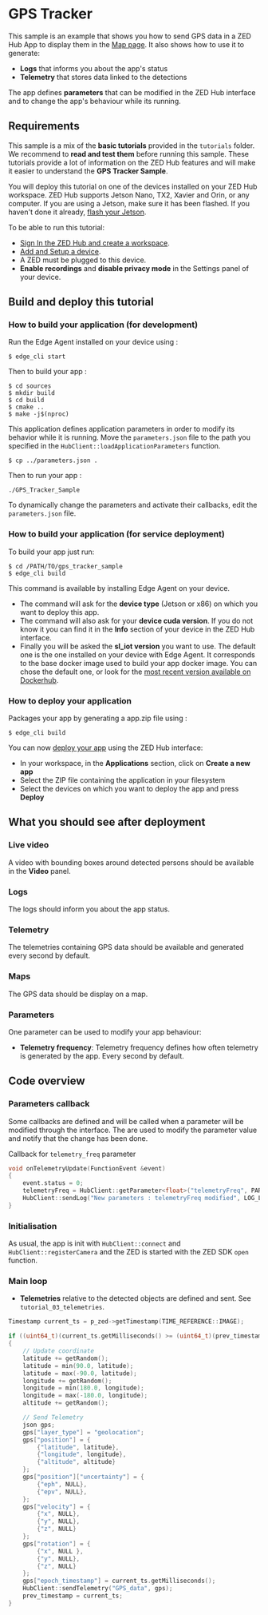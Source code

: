 # GPS Tracker

This sample is an example that shows you how to send GPS data in a ZED Hub App to display them in the [Map page](https://cloud.stereolabs.com/maps). It also shows how to use it to generate:

- **Logs** that informs you about the app's status
- **Telemetry** that stores data linked to the detections

The app defines **parameters** that can be modified in the ZED Hub interface and to change the app's behaviour while its running.

## Requirements

This sample is a mix of the **basic tutorials** provided in the `tutorials` folder. We recommend to **read and test them** before running this sample. These tutorials provide a lot of information on the ZED Hub features and will make it easier to understand the **GPS Tracker Sample**.

You will deploy this tutorial on one of the devices installed on your ZED Hub workspace. ZED Hub supports Jetson Nano, TX2, Xavier and Orin, or any computer. If you are using a Jetson, make sure it has been flashed. If you haven't done it already, [flash your Jetson](https://docs.nvidia.com/sdk-manager/install-with-sdkm-jetson/index.html).

To be able to run this tutorial:

- [Sign In the ZED Hub and create a workspace](https://www.stereolabs.com/docs/cloud/overview/get-started/).
- [Add and Setup a device](https://www.stereolabs.com/docs/cloud/overview/get-started/#add-a-camera).
- A ZED must be plugged to this device.
- **Enable recordings** and **disable privacy mode** in the Settings panel of your device.

## Build and deploy this tutorial

### How to build your application (for development)

Run the Edge Agent installed on your device using :

```
$ edge_cli start
```

Then to build your app :

```
$ cd sources
$ mkdir build
$ cd build
$ cmake ..
$ make -j$(nproc)
```

This application defines application parameters in order to modify its behavior while it is running. Move the `parameters.json` file to the path you specified in the `HubClient::loadApplicationParameters` function.

```
$ cp ../parameters.json .
```

Then to run your app :

```
./GPS_Tracker_Sample
```

To dynamically change the parameters and activate their callbacks, edit the `parameters.json` file.

### How to build your application (for service deployment)

To build your app just run:

```
$ cd /PATH/TO/gps_tracker_sample
$ edge_cli build
```

This command is available by installing Edge Agent on your device.

- The command will ask for the **device type** (Jetson or x86) on which you want to deploy this app.
- The command will also ask for your **device cuda version**. If you do not know it you can find it in the **Info** section of your device in the ZED Hub interface.
- Finally you will be asked the **sl_iot version** you want to use. The default one is the one installed on your device with Edge Agent. It corresponds to the base docker image used to build your app docker image. You can chose the default one, or look for the [most recent version available on Dockerhub](https://hub.docker.com/r/stereolabs/iot/tags?page=1&ordering=last_updated).

### How to deploy your application

Packages your app by generating a app.zip file using :

```
$ edge_cli build
```

You can now [deploy your app](https://www.stereolabs.com/docs/cloud/applications/sample/#deploy) using the ZED Hub interface:

- In your workspace, in the **Applications** section, click on **Create a new app**
- Select the ZIP file containing the application in your filesystem
- Select the devices on which you want to deploy the app and press **Deploy**

## What you should see after deployment

### Live video

A video with bounding boxes around detected persons should be available in the **Video** panel.

### Logs

The logs should inform you about the app status.

### Telemetry

The telemetries containing GPS data should be available and generated every second by default.

### Maps

The GPS data should be display on a map.

### Parameters

One parameter can be used to modify your app behaviour:

- **Telemetry frequency**: Telemetry frequency defines how often telemetry is generated by the app. Every second by default.

## Code overview

### Parameters callback

Some callbacks are defined and will be called when a parameter will be modified through the interface. The are used to modify the parameter value and notify that the change has been done.

Callback for `telemetry_freq` parameter

```c++
void onTelemetryUpdate(FunctionEvent &event)
{
    event.status = 0;
    telemetryFreq = HubClient::getParameter<float>("telemetryFreq", PARAMETER_TYPE::APPLICATION, telemetryFreq);
    HubClient::sendLog("New parameters : telemetryFreq modified", LOG_LEVEL::INFO);
}
```

### Initialisation

As usual, the app is init with `HubClient::connect` and `HubClient::registerCamera` and the ZED is started with the ZED SDK `open` function.

### Main loop

- **Telemetries** relative to the detected objects are defined and sent. See `tutorial_03_telemetries`.

```c++
Timestamp current_ts = p_zed->getTimestamp(TIME_REFERENCE::IMAGE);

if ((uint64_t)(current_ts.getMilliseconds() >= (uint64_t)(prev_timestamp.getMilliseconds() + (uint64_t)telemetryFreq * 1000ULL)))
{
    // Update coordinate
    latitude += getRandom();
    latitude = min(90.0, latitude);
    latitude = max(-90.0, latitude);
    longitude += getRandom();
    longitude = min(180.0, longitude);
    longitude = max(-180.0, longitude);
    altitude += getRandom();

    // Send Telemetry
    json gps;
    gps["layer_type"] = "geolocation";
    gps["position"] = {
        {"latitude", latitude},
        {"longitude", longitude},
        {"altitude", altitude}
    };
    gps["position"]["uncertainty"] = {
        {"eph", NULL},
        {"epv", NULL},
    };
    gps["velocity"] = {
        {"x", NULL},
        {"y", NULL},
        {"z", NULL}
    };
    gps["rotation"] = {
        {"x", NULL },
        {"y", NULL},
        {"z", NULL}
    };
    gps["epoch_timestamp"] = current_ts.getMilliseconds();
    HubClient::sendTelemetry("GPS_data", gps);
    prev_timestamp = current_ts;
}
```
